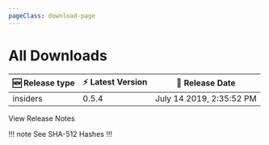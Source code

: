 ```yaml
---
pageClass: download-page
---
```


# All Downloads
| 🆕 Release type             | ⚡ Latest Version      | 📅 Release Date |
| -------------------          | --------------------   | --------------- |
| insiders   | 0.5.4             | July 14 2019,  2:35:52 PM |
<Download
channel="insiders"
/>

<div class="release-notes"><router-link to="/releases/current-release.html">View Release Notes</router-link></div>

!!! note See SHA-512 Hashes
<DropDown>
<ReleaseNotes channel="insiders" />
</DropDown>
!!!

